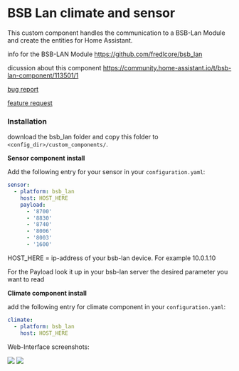 # BSB Lan climate and sensor 

This custom component handles the communication to a BSB-Lan Module and create the entities for Home Assistant.

info for the BSB-LAN Module
https://github.com/fredlcore/bsb_lan

dicussion about this component
https://community.home-assistant.io/t/bsb-lan-component/113501/1

[bug report](src/bug_report.md)

[feature request](src/feature_request.md)


### Installation

download the bsb_lan folder and
copy this folder to `<config_dir>/custom_components/`.

<B> Sensor component install </B>

Add the following entry for your sensor in your `configuration.yaml`:

```yaml
sensor:
  - platform: bsb_lan
    host: HOST_HERE
    payload: 
      - '8700'
      - '8830'
      - '8740'
      - '8006'
      - '8003'
      - '1600'
```
HOST_HERE = ip-address of your bsb-lan device. For example 10.0.1.10

For the Payload look it up in your bsb-lan server the desired parameter you want to read


<B> Climate component install </B>

add the following entry for climate component in your `configuration.yaml`:

```yaml
climate:
  - platform: bsb_lan
    host: HOST_HERE
```

Web-Interface screenshots:

<img src="https://github.com/liudger/BSB-LAN-Component-for-Home-Assistant/blob/master/src/overviewClimate.png" size="50%">

<img src="https://github.com/liudger/BSB-LAN-Component-for-Home-Assistant/blob/master/src/readingSensor_outsideTemp.png" size="50%">

